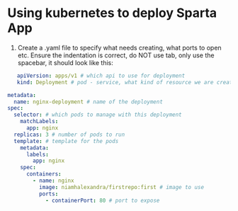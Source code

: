 # Using kubernetes to deploy Sparta App

1. Create a .yaml file to specify what needs creating, what ports to open etc. Ensure the indentation is correct, do NOT use tab, only use the spacebar, it should look like this:
~~~yml
   apiVersion: apps/v1 # which api to use for deployment
   kind: Deployment # pod - service, what kind of resource we are creating

metadata:
  name: nginx-deployment # name of the deployment
spec:
  selector: # which pods to manage with this deployment
    matchLabels:
      app: nginx
  replicas: 3 # number of pods to run
  template: # template for the pods
    metadata:
      labels:
        app: nginx
    spec:
      containers:
        - name: nginx
          image: niamhalexandra/firstrepo:first # image to use
          ports:
            - containerPort: 80 # port to expose
~~~

